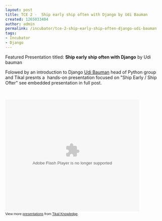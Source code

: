 ```yaml
---
layout: post
title: TCE 2 -  Ship early ship often with Django by Udi Bauman
created: 1265033404
author: admin
permalink: /incubator/tce-2-ship-early-ship-often-django-udi-bauman
tags:
- Incubator
- Django
---
```

<p>Featured Presentation titled:&nbsp;<strong>Ship early ship often with Django</strong> by Udi bauman</p>
<p>Folowed by an introduction to Django <a href="/users/udib">Udi Bauman</a> head of Python group and Tikal presnts a &nbsp;hands-on presentation focused on &quot;Ship Early / Ship Ofter&quot; see&nbsp;embedded presentation in full post.</p>
<p>&nbsp;</p>
<!--break-->
<div id="__ss_3044966" style="width: 425px; text-align: left;">
<object width="425" height="355" style="margin: 0px;">
<param value="http://static.slidesharecdn.com/swf/ssplayer2.swf?doc=ship20early20ship20often20with20django-100201060859-phpapp02&amp;stripped_title=ship-early-ship-often-with-django-3044966" name="movie" />
<param value="true" name="allowFullScreen" />
<param value="always" name="allowScriptAccess" /><embed width="425" height="355" allowfullscreen="true" allowscriptaccess="always" type="application/x-shockwave-flash" src="http://static.slidesharecdn.com/swf/ssplayer2.swf?doc=ship20early20ship20often20with20django-100201060859-phpapp02&amp;stripped_title=ship-early-ship-often-with-django-3044966"></embed></object><div style="font-size: 11px; font-family: tahoma,arial; height: 26px; padding-top: 2px;">View more <a href="http://www.slideshare.net/" style="text-decoration: underline;">presentations</a> from <a href="http://www.slideshare.net/tikalknowledge" style="text-decoration: underline;">Tikal Knowledge</a>.</div>
</div>
